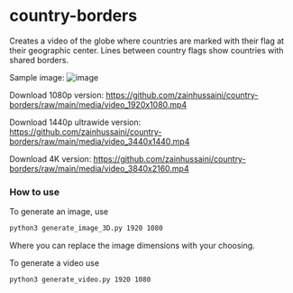 # country-borders

Creates a video of the globe where countries are marked with their flag at their geographic center. Lines between country flags show countries with shared borders.

Sample image:
![image](https://github.com/zainhussaini/country-borders/raw/main/media/image_1920x1080.png)

Download 1080p version: https://github.com/zainhussaini/country-borders/raw/main/media/video_1920x1080.mp4

Download 1440p ultrawide version: https://github.com/zainhussaini/country-borders/raw/main/media/video_3440x1440.mp4

Download 4K version: https://github.com/zainhussaini/country-borders/raw/main/media/video_3840x2160.mp4

### How to use
To generate an image, use

```bash
python3 generate_image_3D.py 1920 1080
```

Where you can replace the image dimensions with your choosing.

To generate a video use

```bash
python3 generate_video.py 1920 1080
```
